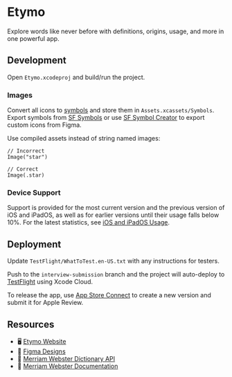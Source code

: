 # Etymo

Explore words like never before with definitions, origins, usage, and more in one powerful app.

## Development

Open `Etymo.xcodeproj` and build/run the project.

### Images

Convert all icons to [symbols](https://developer.apple.com/documentation/uikit/uiimage/creating_custom_symbol_images_for_your_app) and store them in `Assets.xcassets/Symbols`. Export symbols from [SF Symbols](https://developer.apple.com/sf-symbols/) or use [SF Symbol Creator](https://www.figma.com/community/plugin/1207724751253683840) to export custom icons from Figma.

Use compiled assets instead of string named images:

```
// Incorrect
Image("star")

// Correct
Image(.star)
```

### Device Support

Support is provided for the most current version and the previous version of iOS and iPadOS, as well as for earlier versions until their usage falls below 10%. For the latest statistics, see [iOS and iPadOS Usage](https://developer.apple.com/support/app-store/).

## Deployment

Update `TestFlight/WhatToTest.en-US.txt` with any instructions for testers.

Push to the `interview-submission` branch and the project will auto-deploy to [TestFlight](https://testflight.apple.com/join/9t9cTXZ2) using Xcode Cloud.

To release the app, use [App Store Connect](https://appstoreconnect.apple.com) to create a new version and submit it for Apple Review.

## Resources

- 🖥️ [Etymo Website](https://etymo.app)
- 🎨 [Figma Designs](https://www.figma.com/design/Edqid3ps1vdztSLTrzo5Fq/Etymo?node-id=0-1&t=Vs8GlF9mtC4CZoUX-1)
- 📖 [Merriam Webster Dictionary API](https://dictionaryapi.com/products/api-collegiate-dictionary)
- 📖 [Merriam Webster Documentation](https://dictionaryapi.com/products/json)

